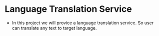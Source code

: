 # Language Translation Service
- In this project we will provice a language translation service. So user can translate any text to target language.
